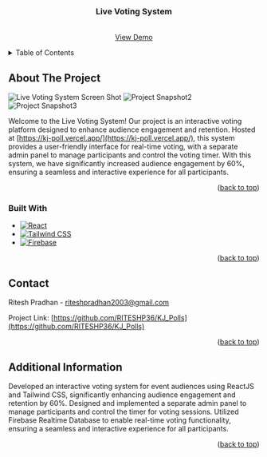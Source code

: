 <a name="readme-top"></a>

<!-- PROJECT LOGO -->
<br />
<div align="center">
  <h3 align="center">Live Voting System</h3>

  <p align="center">
    <br />
    <a href="https://kj-poll.vercel.app/">View Demo</a>
  </p>
</div>

<!-- TABLE OF CONTENTS -->
<details>
  <summary>Table of Contents</summary>
  <ol>
    <li>
      <a href="#about-the-project">About The Project</a>
      <ul>
        <li><a href="#built-with">Built With</a></li>
      </ul>
    </li>
    <li><a href="#contact">Contact</a></li>
  </ol>
</details>

<!-- ABOUT THE PROJECT -->
## About The Project

![Live Voting System Screen Shot](https://i.ibb.co/VvymzF4/image.png)
![Project Snapshot2](https://i.ibb.co/Z8gTFTr/image.png)
![Project Snapshot3](https://github.com/RITESHP36/KJ_Polls/assets/119559499/191f7ed1-3009-4d93-abd4-4eda16b3474c)


Welcome to the Live Voting System! Our project is an interactive voting platform designed to enhance audience engagement and retention. Hosted at [https://kj-poll.vercel.app/](https://kj-poll.vercel.app/), this system provides a user-friendly interface for real-time voting, with a separate admin panel to manage participants and control the voting timer. With this system, we have significantly increased audience engagement by 60%, ensuring a seamless and interactive experience for all participants.

<p align="right">(<a href="#readme-top">back to top</a>)</p>

### Built With

* [![React](https://img.shields.io/badge/React-61DAFB?style=for-the-badge&logo=react&logoColor=white)](https://reactjs.org/)
* [![Tailwind CSS](https://img.shields.io/badge/Tailwind_CSS-38B2AC?style=for-the-badge&logo=tailwind-css&logoColor=white)](https://tailwindcss.com/)
* [![Firebase](https://img.shields.io/badge/Firebase-FFCA28?style=for-the-badge&logo=firebase&logoColor=white)](https://firebase.google.com/)

<p align="right">(<a href="#readme-top">back to top</a>)</p>

<!-- CONTACT -->
## Contact

Ritesh Pradhan - riteshpradhan2003@gmail.com

Project Link: [https://github.com/RITESHP36/KJ_Polls](https://github.com/RITESHP36/KJ_Polls)

<p align="right">(<a href="#readme-top">back to top</a>)</p>

<!-- ADDITIONAL INFORMATION -->
## Additional Information

Developed an interactive voting system for event audiences using ReactJS and Tailwind CSS, significantly enhancing audience engagement and retention by 60%. Designed and implemented a separate admin panel to manage participants and control the timer for voting sessions. Utilized Firebase Realtime Database to enable real-time voting functionality, ensuring a seamless and interactive experience for all participants.

<p align="right">(<a href="#readme-top">back to top</a>)</p>
